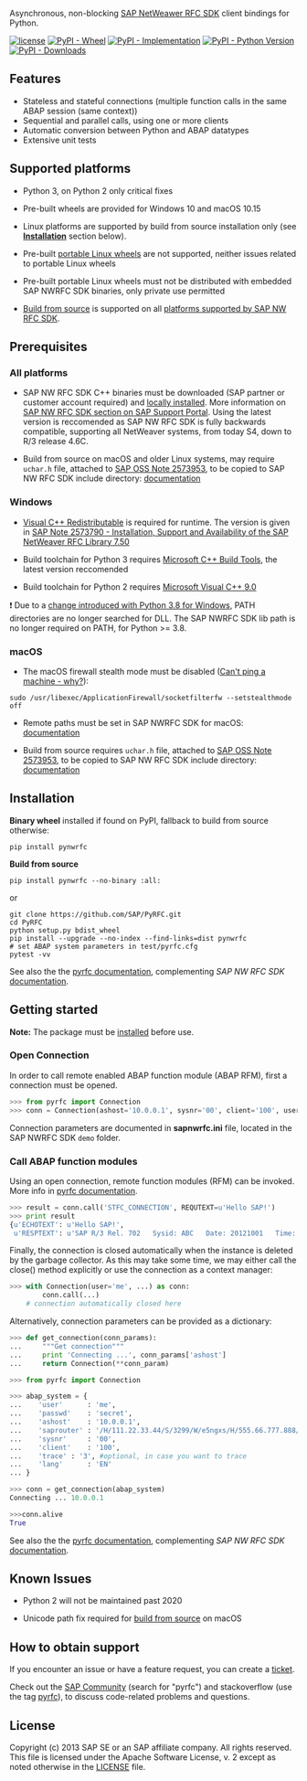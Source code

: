 Asynchronous, non-blocking [SAP NetWeawer RFC SDK](https://support.sap.com/en/products/connectors/nwrfcsdk.html) client bindings for Python.

[![license](https://img.shields.io/badge/License-Apache%202.0-blue.svg)](https://opensource.org/licenses/Apache-2.0)
[![PyPI - Wheel](https://img.shields.io/pypi/wheel/pynwrfc)](https://pypi.org/project/pynwrfc/)
[![PyPI - Implementation](https://img.shields.io/pypi/implementation/pynwrfc)](https://pypi.org/project/pynwrfc/)
[![PyPI - Python Version](https://img.shields.io/pypi/pyversions/pynwrfc)](https://pypi.org/project/pynwrfc/)
[![PyPI - Downloads](https://img.shields.io/pypi/dm/pynwrfc)](https://pypistats.org/packages/pynwrfc)

## Features

- Stateless and stateful connections (multiple function calls in the same ABAP session (same context))
- Sequential and parallel calls, using one or more clients
- Automatic conversion between Python and ABAP datatypes
- Extensive unit tests

## Supported platforms

- Python 3, on Python 2 only critical fixes

- Pre-built wheels are provided for Windows 10 and macOS 10.15

- Linux platforms are supported by build from source installation only (see **[Installation](#Installation)** section below).

- Pre-built [portable Linux wheels](https://www.python.org/dev/peps/pep-0513/) are not supported, neither issues related to portable Linux wheels

- Pre-built portable Linux wheels must not be distributed with embedded SAP NWRFC SDK binaries, only private use permitted

- [Build from source](http://sap.github.io/PyRFC/build.html) is supported on all [platforms supported by SAP NW RFC SDK](https://launchpad.support.sap.com/#/notes/2573790).

## Prerequisites

### All platforms

- SAP NW RFC SDK C++ binaries must be downloaded (SAP partner or customer account required) and [locally installed](http://sap.github.io/node-rfc/install.html#sap-nw-rfc-library-installation). More information on [SAP NW RFC SDK section on SAP Support Portal](https://support.sap.com/en/product/connectors/nwrfcsdk.html). Using the latest version is reccomended as SAP NW RFC SDK is fully backwards compatible, supporting all NetWeaver systems, from today S4, down to R/3 release 4.6C.

- Build from source on macOS and older Linux systems, may require `uchar.h` file, attached to [SAP OSS Note 2573953](https://launchpad.support.sap.com/#/notes/2573953), to be copied to SAP NW RFC SDK include directory: [documentation](http://sap.github.io/PyRFC/install.html#macos)

### Windows

- [Visual C++ Redistributable](https://www.microsoft.com/en-US/download/details.aspx?id=40784) is required for runtime. The version is given in [SAP Note 2573790 - Installation, Support and Availability of the SAP NetWeaver RFC Library 7.50](https://launchpad.support.sap.com/#/notes/2573790)

- Build toolchain for Python 3 requires [Microsoft C++ Build Tools](https://aka.ms/buildtools), the latest version reccomended

- Build toolchain for Python 2 requires [Microsoft Visual C++ 9.0](http://aka.ms/vcpython27)

:exclamation: Due to a [change introduced with Python 3.8 for Windows](https://docs.python.org/3.8/whatsnew/3.8.html#bpo-36085-whatsnew), PATH directories are no longer searched for DLL. The SAP NWRFC SDK lib path is no longer required on PATH, for Python >= 3.8.

### macOS

- The macOS firewall stealth mode must be disabled ([Can't ping a machine - why?](https://discussions.apple.com/thread/2554739)):

```shell
sudo /usr/libexec/ApplicationFirewall/socketfilterfw --setstealthmode off
```

- Remote paths must be set in SAP NWRFC SDK for macOS: [documentation](http://sap.github.io/PyRFC/install.html#macos)

- Build from source requires `uchar.h` file, attached to [SAP OSS Note 2573953](https://launchpad.support.sap.com/#/notes/2573953), to be copied to SAP NW RFC SDK include directory: [documentation](http://sap.github.io/PyRFC/install.html#macos)

## Installation

**Binary wheel** installed if found on PyPI, fallback to build from source otherwise:

```shell
pip install pynwrfc
```

**Build from source**

```shell
pip install pynwrfc --no-binary :all:
```

or

```shell
git clone https://github.com/SAP/PyRFC.git
cd PyRFC
python setup.py bdist_wheel
pip install --upgrade --no-index --find-links=dist pynwrfc
# set ABAP system parameters in test/pyrfc.cfg
pytest -vv
```

See also the the [pyrfc documentation](http://sap.github.io/PyRFC),
complementing _SAP NW RFC SDK_ [documentation](https://support.sap.com/nwrfcsdk).

## Getting started

**Note:** The package must be [installed](#installation) before use.

### Open Connection

In order to call remote enabled ABAP function module (ABAP RFM), first a connection must be opened.

```python
>>> from pyrfc import Connection
>>> conn = Connection(ashost='10.0.0.1', sysnr='00', client='100', user='me', passwd='secret')
```

Connection parameters are documented in **sapnwrfc.ini** file, located in the SAP NWRFC SDK `demo` folder.

### Call ABAP function modules

Using an open connection, remote function modules (RFM) can be invoked. More info in [pyrfc documentation](http://sap.github.io/PyRFC/client.html#client-scenariol).

```python
>>> result = conn.call('STFC_CONNECTION', REQUTEXT=u'Hello SAP!')
>>> print result
{u'ECHOTEXT': u'Hello SAP!',
 u'RESPTEXT': u'SAP R/3 Rel. 702   Sysid: ABC   Date: 20121001   Time: 134524   Logon_Data: 100/ME/E'}
```

Finally, the connection is closed automatically when the instance is deleted by the garbage collector. As this may take some time, we may either call the close() method explicitly or use the connection as a context manager:

```python
>>> with Connection(user='me', ...) as conn:
        conn.call(...)
    # connection automatically closed here
```

Alternatively, connection parameters can be provided as a dictionary:

```python
>>> def get_connection(conn_params):
...     """Get connection"""
...     print 'Connecting ...', conn_params['ashost']
...     return Connection(**conn_param)

>>> from pyrfc import Connection

>>> abap_system = {
...    'user'      : 'me',
...    'passwd'    : 'secret',
...    'ashost'    : '10.0.0.1',
...    'saprouter' : '/H/111.22.33.44/S/3299/W/e5ngxs/H/555.66.777.888/H/',
...    'sysnr'     : '00',
...    'client'    : '100',
...    'trace' : '3', #optional, in case you want to trace
...    'lang'      : 'EN'
... }

>>> conn = get_connection(abap_system)
Connecting ... 10.0.0.1

>>>conn.alive
True
```

See also the the [pyrfc documentation](http://sap.github.io/PyRFC),
complementing _SAP NW RFC SDK_ [documentation](https://support.sap.com/nwrfcsdk).

## Known Issues

- Python 2 will not be maintained past 2020

- Unicode path fix required for [build from source](http://sap.github.io/PyRFC/build.html) on macOS

## How to obtain support

If you encounter an issue or have a feature request, you can create a [ticket](https://github.com/SAP/PyRFC/issues).

Check out the [SAP Community](https://community.sap.com/) (search for "pyrfc") and stackoverflow (use the tag [pyrfc](https://stackoverflow.com/questions/tagged/pyrfc)), to discuss code-related problems and questions.

## License

Copyright (c) 2013 SAP SE or an SAP affiliate company. All rights reserved. This file is licensed under the Apache Software License, v. 2 except as noted otherwise in the [LICENSE](LICENSE) file.

